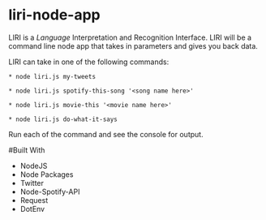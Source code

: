 # liri-node-app

LIRI is a _Language_ Interpretation and Recognition Interface. LIRI will be a command line node app that takes in parameters and gives you back data.

LIRI can take in one of the following commands:

    * node liri.js my-tweets

    * node liri.js spotify-this-song '<song name here>'

    * node liri.js movie-this '<movie name here>'

    * node liri.js do-what-it-says

Run each of the command and see the console for output.

#Built With

- NodeJS
- Node Packages
- Twitter
- Node-Spotify-API
- Request
- DotEnv
